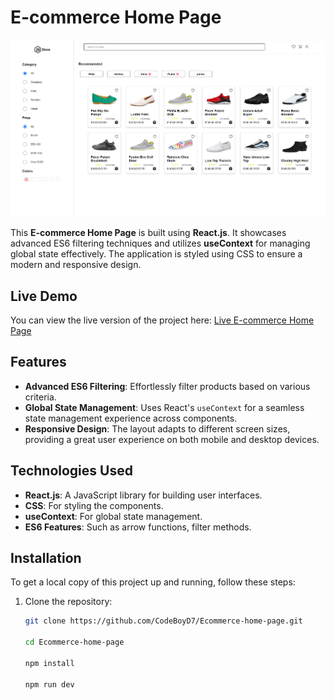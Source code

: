# E-commerce Home Page

<div align="center">
  <img alt="Demo" src="./public/banner-image.png" />
</div>

This **E-commerce Home Page** is built using **React.js**. It showcases advanced ES6 filtering techniques and utilizes **useContext** for managing global state effectively. The application is styled using CSS to ensure a modern and responsive design.

## Live Demo

You can view the live version of the project here: [Live E-commerce Home Page](https://codeboyd7.github.io/Ecommerce-home-page/)

## Features

- **Advanced ES6 Filtering**: Effortlessly filter products based on various criteria.
- **Global State Management**: Uses React's `useContext` for a seamless state management experience across components.
- **Responsive Design**: The layout adapts to different screen sizes, providing a great user experience on both mobile and desktop devices.

## Technologies Used

- **React.js**: A JavaScript library for building user interfaces.
- **CSS**: For styling the components.
- **useContext**: For global state management.
- **ES6 Features**: Such as arrow functions, filter methods.

## Installation

To get a local copy of this project up and running, follow these steps:

1. Clone the repository:

   ```bash
   git clone https://github.com/CodeBoyD7/Ecommerce-home-page.git

   cd Ecommerce-home-page

   npm install

   npm run dev

   ```
